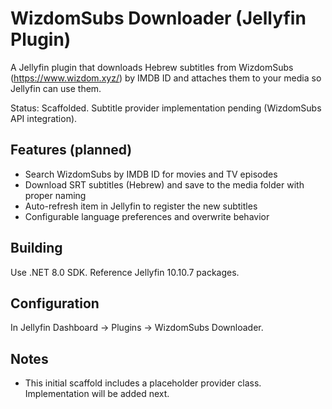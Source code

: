 # WizdomSubs Downloader (Jellyfin Plugin)

A Jellyfin plugin that downloads Hebrew subtitles from WizdomSubs (https://www.wizdom.xyz/) by IMDB ID and attaches them to your media so Jellyfin can use them.

Status: Scaffolded. Subtitle provider implementation pending (WizdomSubs API integration).

## Features (planned)
- Search WizdomSubs by IMDB ID for movies and TV episodes
- Download SRT subtitles (Hebrew) and save to the media folder with proper naming
- Auto-refresh item in Jellyfin to register the new subtitles
- Configurable language preferences and overwrite behavior

## Building
Use .NET 8.0 SDK. Reference Jellyfin 10.10.7 packages.

## Configuration
In Jellyfin Dashboard -> Plugins -> WizdomSubs Downloader.

## Notes
- This initial scaffold includes a placeholder provider class. Implementation will be added next.
